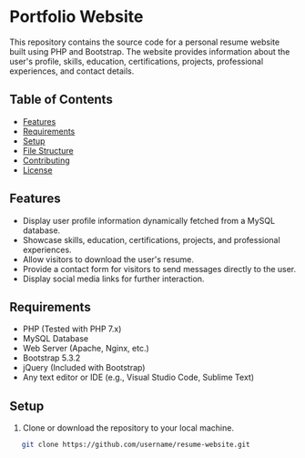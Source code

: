 # Portfolio Website

This repository contains the source code for a personal resume website built using PHP and Bootstrap. The website provides information about the user's profile, skills, education, certifications, projects, professional experiences, and contact details.

## Table of Contents

- [Features](#features)
- [Requirements](#requirements)
- [Setup](#setup)
- [File Structure](#file-structure)
- [Contributing](#contributing)
- [License](#license)

## Features

- Display user profile information dynamically fetched from a MySQL database.
- Showcase skills, education, certifications, projects, and professional experiences.
- Allow visitors to download the user's resume.
- Provide a contact form for visitors to send messages directly to the user.
- Display social media links for further interaction.

## Requirements

- PHP (Tested with PHP 7.x)
- MySQL Database
- Web Server (Apache, Nginx, etc.)
- Bootstrap 5.3.2
- jQuery (Included with Bootstrap)
- Any text editor or IDE (e.g., Visual Studio Code, Sublime Text)

## Setup

1. Clone or download the repository to your local machine.
```bash
   git clone https://github.com/username/resume-website.git
